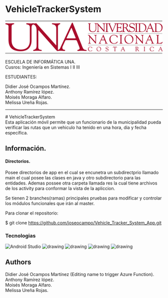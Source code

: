# VehicleTrackerSystem

![Image](https://raw.githubusercontent.com/dennisbonilla/web-manager/master/repo-img/una-logo.png)

ESCUELA DE INFORMÁTICA UNA.<BR/>
Cusros: Ingeniería en Sistemas I II III

ESTUDIANTES:

Didier José Ocampos Martínez.<br>
Anthony Ramírez lópez.<br>
Moisés Moraga Alfaro.<br>
Melissa Ureña Rojas.<br>

<hr>
# VehicleTrackerSystem<br>
Esta aplicación móvil permite que un funcionario de la municipalidad pueda verificar las rutas que un vehiculo ha tenido en una hora, dia y fecha específica.

## Información.

#### Directorios.
Posee directorios de app en el cual se encunetra un subdirectprio llamado main el cual posee las clases en java y otro subdirectorio para las entidades.
Ademas possee otra carpeta llamada res la cual tiene archivos de los activity para conformar la vista de la apliccion.

Se tienen 2 branches(ramas) principales pruebas para modificar y controlar los módulos funcionales que irán al master.


Para clonar el repositorio: 

$ git clone https://github.com/joseocampo/Vehicle_Tracker_System_App.git

### Tecnologias
![Android Studio](https://www.macupdate.com/images/icons256/51370.png)
 <img src="https://pngimg.com/uploads/php/php_PNG3.png" alt="drawing" width="110"/> <img src="https://blog.irontec.com/wp-content/uploads/2016/01/apache.png" alt="drawing" width="110"/> <img src="https://toppng.com/public/uploads/preview/mysql-logo-11536003912o2fjzalzdb.png" alt="drawing" width="110"/> <img src="https://cdn.portableapps.com/XAMPP_128.png" alt="drawing" width="110"/>


## Authors
Didier José Ocampos Martínez (Editing name to trigger Azure Function).<br>
Anthony Ramírez lópez.<br>
Moisés Moraga Alfaro.<br>
Melissa Ureña Rojas.<br>

